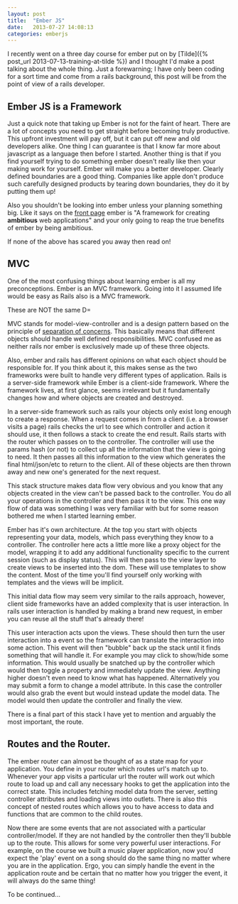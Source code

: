 ```yaml
---
layout: post
title:  "Ember JS"
date:   2013-07-27 14:08:13
categories: emberjs
---
```


I recently went on a three day course for ember put on by [Tilde]({% post_url 2013-07-13-training-at-tilde %}) and I thought I'd make a post talking about the whole thing. Just a forewarning; I have only been coding for a sort time and come from a rails background, this post will be from the point of view of a rails developer.

## Ember JS is a Framework

Just a quick note that taking up Ember is not for the faint of heart. There are a lot of concepts you need to get straight before becoming truly productive. This upfront investment will pay off, but it can put off new and old developers alike. One thing I can guarantee is that I know far more about javascript as a language then before I started. Another thing is that if you find yourself trying to do something ember doesn't really like then your making work for yourself. Ember will make you a better developer. Clearly defined boundaries are a good thing. Companies like apple don't produce such carefully designed products by tearing down boundaries, they do it by putting them up!

Also you shouldn't be looking into ember unless your planning something big. Like it says on the [front page][ember] ember is "A framework for creating **ambitious** web applications" and your only going to reap the true benefits of ember by being ambitious.

If none of the above has scared you away then read on!

## MVC

One of the most confusing things about learning ember is all my preconceptions. Ember is an MVC framework. Going into it I assumed life would be easy as Rails also is a MVC framework.

These are NOT the same D=

MVC stands for model-view-controller and is a design pattern based on the principle of [separation of concerns][soc]. This basically means that different objects should handle well defined responsibilities. MVC confused me as neither rails nor ember is exclusively made up of these three objects.

Also, ember and rails has different opinions on what each object should be responsible for. If you think about it, this makes sense as the two frameworks were built to handle very different types of application. Rails is a server-side framework while Ember is a client-side framework. Where the framework lives, at first glance, seems irrelevant but it fundamentally changes how and where objects are created and destroyed.

In a server-side framework such as rails your objects only exist long enough to create a response. When a request comes in from a client (i.e. a browser visits a page) rails checks the url to see which controller and action it should use, it then follows a stack to create the end result. Rails starts with the router which passes on to the controller. The controller will use the params hash (or not) to collect up all the information that the view is going to need. It then passes all this information to the view which generates the final html/json/etc to return to the client. All of these objects are then thrown away and new one's generated for the next request.

This stack structure makes data flow very obvious and you know that any objects created in the view can't be passed back to the controller. You do all your operations in the controller and then pass it to the view. This one way flow of data was something I was very familiar with but for some reason bothered me when I started learning ember.

Ember has it's own architecture. At the top you start with objects representing your data, models, which pass everything they know to a controller. The controller here acts a little more like a proxy object for the model, wrapping it to add any additional functionality specific to the current session (such as display status). This will then pass to the view layer to create views to be inserted into the dom. These will use templates to show the content. Most of the time you'll find yourself only working with templates and the views will be implicit.

This initial data flow may seem very similar to the rails approach, however, client side frameworks have an added complexity that is user interaction. In rails user interaction is handled by making a brand new request, in ember you can reuse all the stuff that's already there!

This user interaction acts upon the views. These should then turn the user interaction into a event so the framework can translate the interaction into some action. This event will then "bubble" back up the stack until it finds something that will handle it. For example you may click to show/hide some information. This would usually be snatched up by the controller which would then toggle a property and immediately update the view. Anything higher doesn't even need to know what has happened. Alternatively you may submit a form to change a model attribute. In this case the controller would also grab the event but would instead update the model data. The model would then update the controller and finally the view.

There is a final part of this stack I have yet to mention and arguably the most important, the route.

## Routes and the Router.

The ember router can almost be thought of as a state map for your application. You define in your router which routes url's match up to. Whenever your app visits a particular url the router will work out which route to load up and call any necessary hooks to get the application into the correct state. This includes fetching model data from the server, setting controller attributes and loading views into outlets. There is also this concept of nested routes which allows you to have access to data and functions that are common to the child routes.

Now there are some events that are not associated with a particular controller/model. If they are not handled by the controller then they'll bubble up to the route. This allows for some very powerful user interactions. For example, on the course we built a music player application, now you'd expect the 'play' event on a song should do the same thing no matter where you are in the application. Ergo, you can simply handle the event in the application route and be certain that no matter how you trigger the event, it will always do the same thing!

To be continued...












[ember]: http://emberjs.com/
[soc]: http://en.wikipedia.org/wiki/Separation_of_concerns